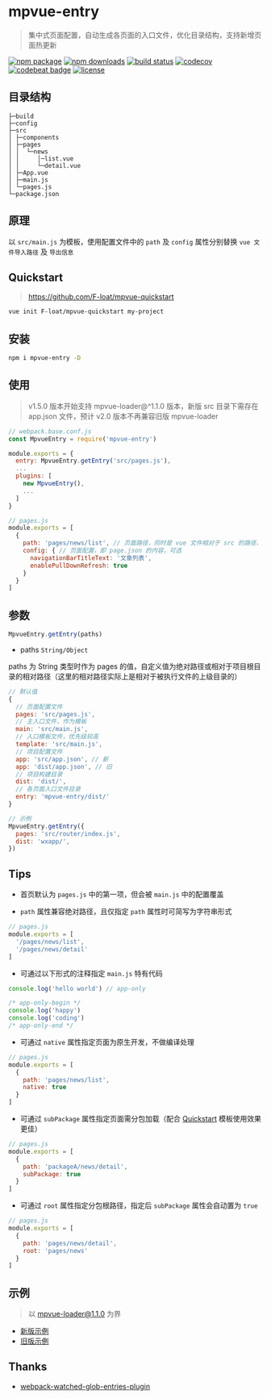 # mpvue-entry

> 集中式页面配置，自动生成各页面的入口文件，优化目录结构，支持新增页面热更新

[![npm package](https://img.shields.io/npm/v/mpvue-entry.svg)](https://npmjs.org/package/mpvue-entry)
[![npm downloads](https://img.shields.io/npm/dw/mpvue-entry.svg)](https://npmjs.org/package/mpvue-entry)
[![build status](https://travis-ci.org/F-loat/mpvue-entry.svg?branch=master)](https://travis-ci.org/F-loat/mpvue-entry)
[![codecov](https://codecov.io/gh/F-loat/mpvue-entry/branch/master/graph/badge.svg)](https://codecov.io/gh/F-loat/mpvue-entry/branch/master)
[![codebeat badge](https://codebeat.co/badges/c51b57e4-c809-404e-a825-4271a8e2e01e)](https://codebeat.co/projects/github-com-f-loat-mpvue-entry-master)
[![license](https://img.shields.io/github/license/mashape/apistatus.svg)](https://github.com/F-loat/mpvue-entry/blob/master/LICENSE)

## 目录结构

```
├─build
├─config
├─src
│ ├─components
│ ├─pages
│ │  └─news
│ │     │─list.vue
│ │     └─detail.vue
│ ├─App.vue
│ ├─main.js
│ └─pages.js
└─package.json
```

## 原理

以 `src/main.js` 为模板，使用配置文件中的 `path` 及 `config` 属性分别替换 `vue 文件导入路径` 及 `导出信息`

## Quickstart

> https://github.com/F-loat/mpvue-quickstart

``` bash
vue init F-loat/mpvue-quickstart my-project
```

## 安装

``` bash
npm i mpvue-entry -D
```

## 使用

> v1.5.0 版本开始支持 mpvue-loader@^1.1.0 版本，新版 src 目录下需存在 app.json 文件，预计 v2.0 版本不再兼容旧版 mpvue-loader

``` js
// webpack.base.conf.js
const MpvueEntry = require('mpvue-entry')

module.exports = {
  entry: MpvueEntry.getEntry('src/pages.js'),
  ...
  plugins: [
    new MpvueEntry(),
    ...
  ]
}
```

``` js
// pages.js
module.exports = [
  {
    path: 'pages/news/list', // 页面路径，同时是 vue 文件相对于 src 的路径，必填
    config: { // 页面配置，即 page.json 的内容，可选
      navigationBarTitleText: '文章列表',
      enablePullDownRefresh: true
    }
  }
]
```

## 参数

``` js
MpvueEntry.getEntry(paths)
```

* paths `String/Object`

paths 为 String 类型时作为 pages 的值，自定义值为绝对路径或相对于项目根目录的相对路径（这里的相对路径实际上是相对于被执行文件的上级目录的）

``` js
// 默认值
{
  // 页面配置文件
  pages: 'src/pages.js',
  // 主入口文件，作为模板
  main: 'src/main.js',
  // 入口模板文件，优先级较高
  template: 'src/main.js',
  // 项目配置文件
  app: 'src/app.json', // 新
  app: 'dist/app.json', // 旧
  // 项目构建目录
  dist: 'dist/',
  // 各页面入口文件目录
  entry: 'mpvue-entry/dist/'
}

// 示例
MpvueEntry.getEntry({
  pages: 'src/router/index.js',
  dist: 'wxapp/',
})
```

## Tips

* 首页默认为 `pages.js` 中的第一项，但会被 `main.js` 中的配置覆盖

* `path` 属性兼容绝对路径，且仅指定 `path` 属性时可简写为字符串形式

``` js
// pages.js
module.exports = [
  '/pages/news/list',
  '/pages/news/detail'
]
```

* 可通过以下形式的注释指定 `main.js` 特有代码

``` js
console.log('hello world') // app-only

/* app-only-begin */
console.log('happy')
console.log('coding')
/* app-only-end */
```

* 可通过 `native` 属性指定页面为原生开发，不做编译处理

``` js
// pages.js
module.exports = [
  {
    path: 'pages/news/list',
    native: true
  }
]
```

* 可通过 `subPackage` 属性指定页面需分包加载（配合 [Quickstart](#quickstart) 模板使用效果更佳）

``` js
// pages.js
module.exports = [
  {
    path: 'packageA/news/detail',
    subPackage: true
  }
]
```

* 可通过 `root` 属性指定分包根路径，指定后 `subPackage` 属性会自动置为 `true`

``` js
// pages.js
module.exports = [
  {
    path: 'pages/news/detail',
    root: 'pages/news'
  }
]
```

## 示例

> 以 mpvue-loader@1.1.0 为界

* [新版示例](./examples/current)
* [旧版示例](./examples/legacy)

## Thanks

* [webpack-watched-glob-entries-plugin](https://github.com/Milanzor/webpack-watched-glob-entries-plugin)
